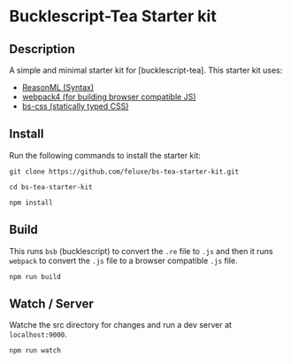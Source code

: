 # Bucklescript-Tea Starter kit


## Description

A simple and minimal starter kit for [bucklescript-tea]. This starter kit uses:

* [ReasonML (Syntax)](https://reasonml.github.io/)
* [webpack4 (for building browser compatible JS)](https://webpack.js.org/)
* [bs-css (statically typed CSS)](https://github.com/SentiaAnalytics/bs-css)

## Install

Run the following commands to install the starter kit:

```
git clone https://github.com/feluxe/bs-tea-starter-kit.git

cd bs-tea-starter-kit

npm install
```

## Build

This runs `bsb` (bucklescript) to convert the `.re` file to `.js` and then it runs `webpack` to convert the `.js` file to a browser compatible `.js` file.

```
npm run build
```

## Watch / Server

Watche the src directory for changes and run a dev server at `localhost:9000`.

```
npm run watch
```

